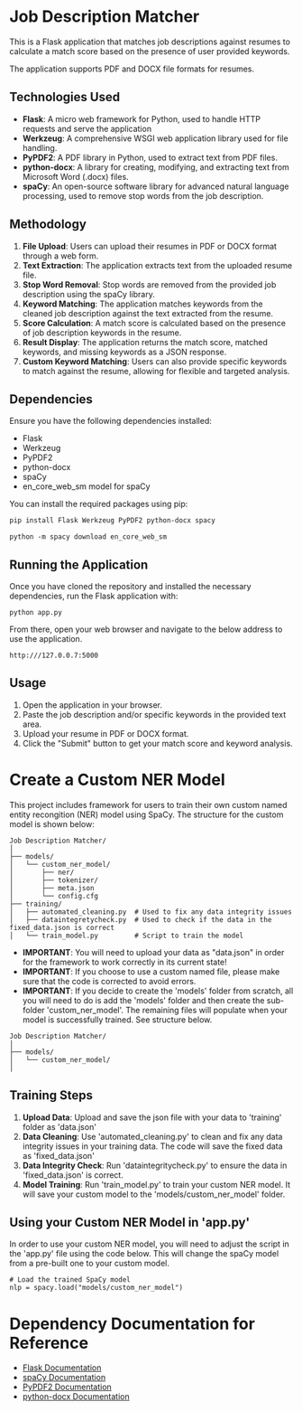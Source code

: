 # Job Description Matcher


This is a Flask application that matches job descriptions against resumes to calculate a match score based on the presence of user provided keywords. 

The application supports PDF and DOCX file formats for resumes.

## Technologies Used 

- **Flask**: A micro web framework for Python, used to handle HTTP requests and serve the application
- **Werkzeug**: A comprehensive WSGI web application library used for file handling.
- **PyPDF2**: A PDF library in Python, used to extract text from PDF files.
- **python-docx**: A library for creating, modifying, and extracting text from Microsoft Word (.docx) files.
- **spaCy**: An open-source software library for advanced natural language processing, used to remove stop words from the job description.

## Methodology

1. **File Upload**: Users can upload their resumes in PDF or DOCX format through a web form.
2. **Text Extraction**: The application extracts text from the uploaded resume file.
3. **Stop Word Removal**: Stop words are removed from the provided job description using the spaCy library.
4. **Keyword Matching**: The application matches keywords from the cleaned job description against the text extracted from the resume.
5. **Score Calculation**: A match score is calculated based on the presence of job description keywords in the resume.
6. **Result Display**: The application returns the match score, matched keywords, and missing keywords as a JSON response.
7. **Custom Keyword Matching**: Users can also provide specific keywords to match against the resume, allowing for flexible and targeted analysis.


## Dependencies

Ensure you have the following dependencies installed:

- Flask
- Werkzeug
- PyPDF2
- python-docx
- spaCy
- en_core_web_sm model for spaCy

You can install the required packages using pip:

```sh
pip install Flask Werkzeug PyPDF2 python-docx spacy
```

```
python -m spacy download en_core_web_sm
```

## Running the Application

Once you have cloned the repository and installed the necessary dependencies, run the Flask application with: 
```
python app.py
```
From there, open your web browser and navigate to the below address to use the application. 
```
http:///127.0.0.7:5000
```

## Usage 

1. Open the application in your browser.
2. Paste the job description and/or specific keywords in the provided text area.
3. Upload your resume in PDF or DOCX format.
4. Click the "Submit" button to get your match score and keyword analysis.

# Create a Custom NER Model

This project includes framework for users to train their own custom named entity recongition (NER) model using SpaCy. The structure for the custom model is shown below: 

```
Job Description Matcher/
│
├── models/
│   └── custom_ner_model/
│       ├── ner/
│       ├── tokenizer/
│       ├── meta.json
│       └── config.cfg
├── training/
│   ├── automated_cleaning.py  # Used to fix any data integrity issues
│   ├── dataintegretycheck.py  # Used to check if the data in the fixed_data.json is correct
│   └── train_model.py         # Script to train the model
```

- **IMPORTANT**: You will need to upload your data as "data.json" in order for the framework to work correctly in its current state!
- **IMPORTANT**: If you choose to use a custom named file, please make sure that the code is corrected to avoid errors.
- **IMPORTANT**: If you decide to create the 'models' folder from scratch, all you will need to do is add the 'models' folder and then create the sub-folder 'custom_ner_model'. The remaining files will populate when your model is successfully trained. See structure below. 
```
Job Description Matcher/
│
├── models/
│   └── custom_ner_model/
│      

```


## Training Steps 

1. **Upload Data**: Upload and save the json file with your data to 'training' folder as 'data.json'
2. **Data Cleaning**: Use 'automated_cleaning.py' to clean and fix any data integrity issues in your training data. The code will save the fixed data as 'fixed_data.json'
3. **Data Integrity Check**: Run 'dataintegritycheck.py' to ensure the data in 'fixed_data.json' is correct.
4. **Model Training**: Run 'train_model.py' to train your custom NER model. It will save your custom model to the 'models/custom_ner_model' folder.

## Using your Custom NER Model in 'app.py' 

In order to use your custom NER model, you will need to adjust the script in the 'app.py' file using the code below. This will change the spaCy model from a pre-built one to your custom model.

```
# Load the trained SpaCy model
nlp = spacy.load("models/custom_ner_model")
```


# Dependency Documentation for Reference

- [Flask Documentation](https://flask.palletsprojects.com/en/3.0.x/)
- [spaCy Documentation](https://spacy.io/)
- [PyPDF2 Documentation](https://pypdf.readthedocs.io/en/latest/index.html)
- [python-docx Documentation](https://python-docx.readthedocs.io/en/latest/)


